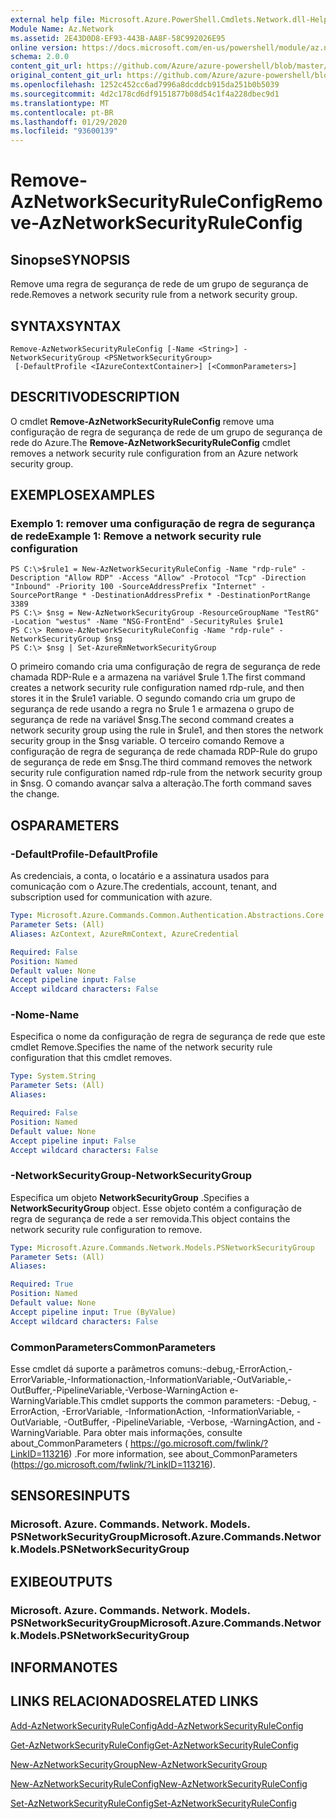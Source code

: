 ```yaml
---
external help file: Microsoft.Azure.PowerShell.Cmdlets.Network.dll-Help.xml
Module Name: Az.Network
ms.assetid: 2E43D0D8-EF93-443B-AA8F-58C992026E95
online version: https://docs.microsoft.com/en-us/powershell/module/az.network/remove-aznetworksecurityruleconfig
schema: 2.0.0
content_git_url: https://github.com/Azure/azure-powershell/blob/master/src/Network/Network/help/Remove-AzNetworkSecurityRuleConfig.md
original_content_git_url: https://github.com/Azure/azure-powershell/blob/master/src/Network/Network/help/Remove-AzNetworkSecurityRuleConfig.md
ms.openlocfilehash: 1252c452cc6ad7996a8dcddcb915da251b0b5039
ms.sourcegitcommit: 4d2c178cd6df9151877b08d54c1f4a228dbec9d1
ms.translationtype: MT
ms.contentlocale: pt-BR
ms.lasthandoff: 01/29/2020
ms.locfileid: "93600139"
---
```

# <span data-ttu-id="66b75-101">Remove-AzNetworkSecurityRuleConfig</span><span class="sxs-lookup"><span data-stu-id="66b75-101">Remove-AzNetworkSecurityRuleConfig</span></span>

## <span data-ttu-id="66b75-102">Sinopse</span><span class="sxs-lookup"><span data-stu-id="66b75-102">SYNOPSIS</span></span>
<span data-ttu-id="66b75-103">Remove uma regra de segurança de rede de um grupo de segurança de rede.</span><span class="sxs-lookup"><span data-stu-id="66b75-103">Removes a network security rule from a network security group.</span></span>

## <span data-ttu-id="66b75-104">SYNTAX</span><span class="sxs-lookup"><span data-stu-id="66b75-104">SYNTAX</span></span>

```
Remove-AzNetworkSecurityRuleConfig [-Name <String>] -NetworkSecurityGroup <PSNetworkSecurityGroup>
 [-DefaultProfile <IAzureContextContainer>] [<CommonParameters>]
```

## <span data-ttu-id="66b75-105">DESCRITIVO</span><span class="sxs-lookup"><span data-stu-id="66b75-105">DESCRIPTION</span></span>
<span data-ttu-id="66b75-106">O cmdlet **Remove-AzNetworkSecurityRuleConfig** remove uma configuração de regra de segurança de rede de um grupo de segurança de rede do Azure.</span><span class="sxs-lookup"><span data-stu-id="66b75-106">The **Remove-AzNetworkSecurityRuleConfig** cmdlet removes a network security rule configuration from an Azure network security group.</span></span>

## <span data-ttu-id="66b75-107">EXEMPLOS</span><span class="sxs-lookup"><span data-stu-id="66b75-107">EXAMPLES</span></span>

### <span data-ttu-id="66b75-108">Exemplo 1: remover uma configuração de regra de segurança de rede</span><span class="sxs-lookup"><span data-stu-id="66b75-108">Example 1: Remove a network security rule configuration</span></span>
```
PS C:\>$rule1 = New-AzNetworkSecurityRuleConfig -Name "rdp-rule" -Description "Allow RDP" -Access "Allow" -Protocol "Tcp" -Direction "Inbound" -Priority 100 -SourceAddressPrefix "Internet" -SourcePortRange * -DestinationAddressPrefix * -DestinationPortRange 3389
PS C:\> $nsg = New-AzNetworkSecurityGroup -ResourceGroupName "TestRG" -Location "westus" -Name "NSG-FrontEnd" -SecurityRules $rule1
PS C:\> Remove-AzNetworkSecurityRuleConfig -Name "rdp-rule" -NetworkSecurityGroup $nsg
PS C:\> $nsg | Set-AzureRmNetworkSecurityGroup
```

<span data-ttu-id="66b75-109">O primeiro comando cria uma configuração de regra de segurança de rede chamada RDP-Rule e a armazena na variável $rule 1.</span><span class="sxs-lookup"><span data-stu-id="66b75-109">The first command creates a network security rule configuration named rdp-rule, and then stores it in the $rule1 variable.</span></span>
<span data-ttu-id="66b75-110">O segundo comando cria um grupo de segurança de rede usando a regra no $rule 1 e armazena o grupo de segurança de rede na variável $nsg.</span><span class="sxs-lookup"><span data-stu-id="66b75-110">The second command creates a network security group using the rule in $rule1, and then stores the network security group in the $nsg variable.</span></span>
<span data-ttu-id="66b75-111">O terceiro comando Remove a configuração de regra de segurança de rede chamada RDP-Rule do grupo de segurança de rede em $nsg.</span><span class="sxs-lookup"><span data-stu-id="66b75-111">The third command removes the network security rule configuration named rdp-rule from the network security group in $nsg.</span></span>
<span data-ttu-id="66b75-112">O comando avançar salva a alteração.</span><span class="sxs-lookup"><span data-stu-id="66b75-112">The forth command saves the change.</span></span>

## <span data-ttu-id="66b75-113">OS</span><span class="sxs-lookup"><span data-stu-id="66b75-113">PARAMETERS</span></span>

### <span data-ttu-id="66b75-114">-DefaultProfile</span><span class="sxs-lookup"><span data-stu-id="66b75-114">-DefaultProfile</span></span>
<span data-ttu-id="66b75-115">As credenciais, a conta, o locatário e a assinatura usados para comunicação com o Azure.</span><span class="sxs-lookup"><span data-stu-id="66b75-115">The credentials, account, tenant, and subscription used for communication with azure.</span></span>

```yaml
Type: Microsoft.Azure.Commands.Common.Authentication.Abstractions.Core.IAzureContextContainer
Parameter Sets: (All)
Aliases: AzContext, AzureRmContext, AzureCredential

Required: False
Position: Named
Default value: None
Accept pipeline input: False
Accept wildcard characters: False
```

### <span data-ttu-id="66b75-116">-Nome</span><span class="sxs-lookup"><span data-stu-id="66b75-116">-Name</span></span>
<span data-ttu-id="66b75-117">Especifica o nome da configuração de regra de segurança de rede que este cmdlet Remove.</span><span class="sxs-lookup"><span data-stu-id="66b75-117">Specifies the name of the network security rule configuration that this cmdlet removes.</span></span>

```yaml
Type: System.String
Parameter Sets: (All)
Aliases:

Required: False
Position: Named
Default value: None
Accept pipeline input: False
Accept wildcard characters: False
```

### <span data-ttu-id="66b75-118">-NetworkSecurityGroup</span><span class="sxs-lookup"><span data-stu-id="66b75-118">-NetworkSecurityGroup</span></span>
<span data-ttu-id="66b75-119">Especifica um objeto **NetworkSecurityGroup** .</span><span class="sxs-lookup"><span data-stu-id="66b75-119">Specifies a **NetworkSecurityGroup** object.</span></span>
<span data-ttu-id="66b75-120">Esse objeto contém a configuração de regra de segurança de rede a ser removida.</span><span class="sxs-lookup"><span data-stu-id="66b75-120">This object contains the network security rule configuration to remove.</span></span>

```yaml
Type: Microsoft.Azure.Commands.Network.Models.PSNetworkSecurityGroup
Parameter Sets: (All)
Aliases:

Required: True
Position: Named
Default value: None
Accept pipeline input: True (ByValue)
Accept wildcard characters: False
```

### <span data-ttu-id="66b75-121">CommonParameters</span><span class="sxs-lookup"><span data-stu-id="66b75-121">CommonParameters</span></span>
<span data-ttu-id="66b75-122">Esse cmdlet dá suporte a parâmetros comuns:-debug,-ErrorAction,-ErrorVariable,-Informationaction,-InformationVariable,-OutVariable,-OutBuffer,-PipelineVariable,-Verbose-WarningAction e-WarningVariable.</span><span class="sxs-lookup"><span data-stu-id="66b75-122">This cmdlet supports the common parameters: -Debug, -ErrorAction, -ErrorVariable, -InformationAction, -InformationVariable, -OutVariable, -OutBuffer, -PipelineVariable, -Verbose, -WarningAction, and -WarningVariable.</span></span> <span data-ttu-id="66b75-123">Para obter mais informações, consulte about_CommonParameters ( https://go.microsoft.com/fwlink/?LinkID=113216) .</span><span class="sxs-lookup"><span data-stu-id="66b75-123">For more information, see about_CommonParameters (https://go.microsoft.com/fwlink/?LinkID=113216).</span></span>

## <span data-ttu-id="66b75-124">SENSORES</span><span class="sxs-lookup"><span data-stu-id="66b75-124">INPUTS</span></span>

### <span data-ttu-id="66b75-125">Microsoft. Azure. Commands. Network. Models. PSNetworkSecurityGroup</span><span class="sxs-lookup"><span data-stu-id="66b75-125">Microsoft.Azure.Commands.Network.Models.PSNetworkSecurityGroup</span></span>

## <span data-ttu-id="66b75-126">EXIBE</span><span class="sxs-lookup"><span data-stu-id="66b75-126">OUTPUTS</span></span>

### <span data-ttu-id="66b75-127">Microsoft. Azure. Commands. Network. Models. PSNetworkSecurityGroup</span><span class="sxs-lookup"><span data-stu-id="66b75-127">Microsoft.Azure.Commands.Network.Models.PSNetworkSecurityGroup</span></span>

## <span data-ttu-id="66b75-128">INFORMA</span><span class="sxs-lookup"><span data-stu-id="66b75-128">NOTES</span></span>

## <span data-ttu-id="66b75-129">LINKS RELACIONADOS</span><span class="sxs-lookup"><span data-stu-id="66b75-129">RELATED LINKS</span></span>

[<span data-ttu-id="66b75-130">Add-AzNetworkSecurityRuleConfig</span><span class="sxs-lookup"><span data-stu-id="66b75-130">Add-AzNetworkSecurityRuleConfig</span></span>](./Add-AzNetworkSecurityRuleConfig.md)

[<span data-ttu-id="66b75-131">Get-AzNetworkSecurityRuleConfig</span><span class="sxs-lookup"><span data-stu-id="66b75-131">Get-AzNetworkSecurityRuleConfig</span></span>](./Get-AzNetworkSecurityRuleConfig.md)

[<span data-ttu-id="66b75-132">New-AzNetworkSecurityGroup</span><span class="sxs-lookup"><span data-stu-id="66b75-132">New-AzNetworkSecurityGroup</span></span>](./New-AzNetworkSecurityGroup.md)

[<span data-ttu-id="66b75-133">New-AzNetworkSecurityRuleConfig</span><span class="sxs-lookup"><span data-stu-id="66b75-133">New-AzNetworkSecurityRuleConfig</span></span>](./New-AzNetworkSecurityRuleConfig.md)

[<span data-ttu-id="66b75-134">Set-AzNetworkSecurityRuleConfig</span><span class="sxs-lookup"><span data-stu-id="66b75-134">Set-AzNetworkSecurityRuleConfig</span></span>](./Set-AzNetworkSecurityRuleConfig.md)


